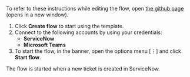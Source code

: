 To refer to these instructions while editing the flow, open [the github page](https://github.com/ot4i/app-connect-templates/tree/master/resources/markdown/Send%20a%20Microsoft%20Teams%20message%20when%20a%20ticket%20is%20created%20in%20ServiceNow 
) (opens in a new window).

1.	Click **Create flow** to start using the template.
2.	Connect to the following accounts by using your credentials:
    -	**ServiceNow** 
    - **Microsoft Teams**
3.	To start the flow, in the banner, open the options menu [⋮] and click **Start flow**.

The flow is started when a new ticket is created in ServiceNow.
